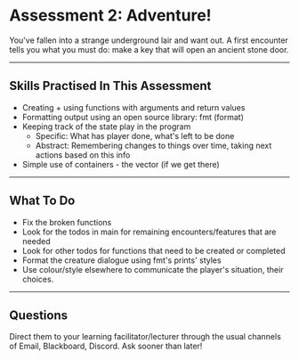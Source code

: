 # Assessment 2: Adventure!
 
 You've fallen into a strange underground lair and want out. 
 A first encounter tells you what you must do: make a key
 that will open an ancient stone door.

--------------------------------------------------------------

## Skills Practised In This Assessment
  
  - Creating + using functions with arguments and return values
  - Formatting output using an open source library: fmt (format)
  - Keeping track of the state play in the program
    + Specific: What has player done, what's left to be done
    + Abstract: Remembering changes to things over time, 
                taking next actions based on this info
  - Simple use of containers - the vector (if we get there)
 
-------------------------------------------------------------
## What To Do
  
  - Fix the broken functions
  - Look for the todos in main for remaining encounters/features
    that are needed
  - Look for other todos for functions that need to be created
    or completed
  - Format the creature dialogue using fmt's prints' styles
  - Use colour/style elsewhere to communicate the player's situation,
    their choices.
-------------------------------------------------------------

## Questions
 
Direct them to your learning facilitator/lecturer through
the usual channels of Email, Blackboard, Discord. Ask sooner
than later!

